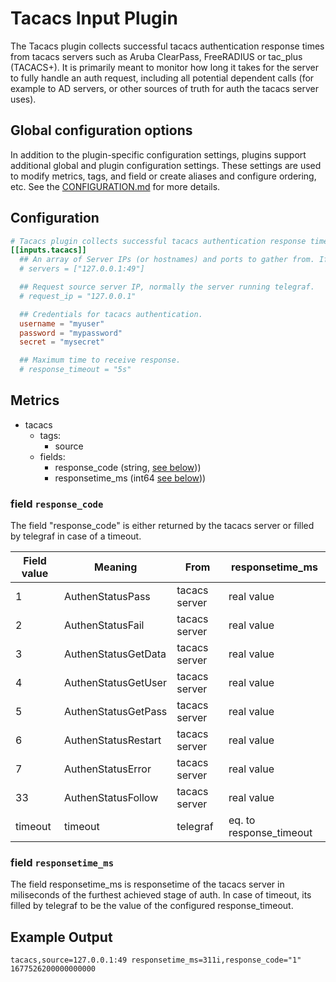# Tacacs Input Plugin

The Tacacs plugin collects successful tacacs authentication response times
from tacacs servers such as Aruba ClearPass, FreeRADIUS or tac_plus (TACACS+).
It is primarily meant to monitor how long it takes for the server to fully
handle an auth request, including all potential dependent calls (for example
to AD servers, or other sources of truth for auth the tacacs server uses).

## Global configuration options <!-- @/docs/includes/plugin_config.md -->

In addition to the plugin-specific configuration settings, plugins support
additional global and plugin configuration settings. These settings are used to
modify metrics, tags, and field or create aliases and configure ordering, etc.
See the [CONFIGURATION.md][CONFIGURATION.md] for more details.

[CONFIGURATION.md]: ../../../docs/CONFIGURATION.md#plugins

## Configuration

```toml @sample.conf
# Tacacs plugin collects successful tacacs authentication response times.
[[inputs.tacacs]]
  ## An array of Server IPs (or hostnames) and ports to gather from. If none specified, defaults to localhost.
  # servers = ["127.0.0.1:49"]

  ## Request source server IP, normally the server running telegraf.
  # request_ip = "127.0.0.1"

  ## Credentials for tacacs authentication.
  username = "myuser"
  password = "mypassword"
  secret = "mysecret"

  ## Maximum time to receive response.
  # response_timeout = "5s"
```

## Metrics

- tacacs
  - tags:
    - source
  - fields:
    - response_code (string, [see below](#field-response_code)))
    - responsetime_ms (int64 [see below](#field-responsetime_ms)))

### field `response_code`

The field "response_code" is either returned by the tacacs server
or filled by telegraf in case of a timeout.

| Field value | Meaning                   | From          | responsetime_ms
| ----------- | ------------------------- | ------------- | ---------------
| 1           | AuthenStatusPass          | tacacs server | real value
| 2           | AuthenStatusFail          | tacacs server | real value
| 3           | AuthenStatusGetData       | tacacs server | real value
| 4           | AuthenStatusGetUser       | tacacs server | real value
| 5           | AuthenStatusGetPass       | tacacs server | real value
| 6           | AuthenStatusRestart       | tacacs server | real value
| 7           | AuthenStatusError         | tacacs server | real value
| 33          | AuthenStatusFollow        | tacacs server | real value
| timeout     | timeout                   | telegraf      | eq. to response_timeout

### field `responsetime_ms`

The field responsetime_ms is responsetime of the tacacs server
in miliseconds of the furthest achieved stage of auth.
In case of timeout, its filled by telegraf to be the value of
the configured response_timeout.

## Example Output

```text
tacacs,source=127.0.0.1:49 responsetime_ms=311i,response_code="1" 1677526200000000000
```
